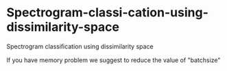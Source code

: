 # Spectrogram-classi-cation-using-dissimilarity-space
Spectrogram classiﬁcation using dissimilarity space

If you have memory problem we suggest to reduce the value of "batchsize"
